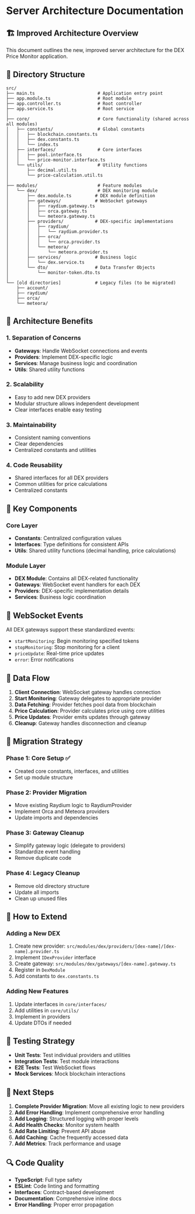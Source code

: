 # Server Architecture Documentation

## 🏗️ Improved Architecture Overview

This document outlines the new, improved server architecture for the DEX Price Monitor application.

## 📁 Directory Structure

```
src/
├── main.ts                        # Application entry point
├── app.module.ts                  # Root module
├── app.controller.ts              # Root controller
├── app.service.ts                 # Root service
│
├── core/                          # Core functionality (shared across all modules)
│   ├── constants/                 # Global constants
│   │   ├── blockchain.constants.ts
│   │   ├── dex.constants.ts
│   │   └── index.ts
│   ├── interfaces/                # Core interfaces
│   │   ├── pool.interface.ts
│   │   └── price-monitor.interface.ts
│   └── utils/                     # Utility functions
│       ├── decimal.util.ts
│       └── price-calculation.util.ts
│
├── modules/                       # Feature modules
│   └── dex/                       # DEX monitoring module
│       ├── dex.module.ts         # DEX module definition
│       ├── gateways/             # WebSocket gateways
│       │   ├── raydium.gateway.ts
│       │   ├── orca.gateway.ts
│       │   └── meteora.gateway.ts
│       ├── providers/            # DEX-specific implementations
│       │   ├── raydium/
│       │   │   └── raydium.provider.ts
│       │   ├── orca/
│       │   │   └── orca.provider.ts
│       │   └── meteora/
│       │       └── meteora.provider.ts
│       ├── services/             # Business logic
│       │   └── dex.service.ts
│       └── dto/                  # Data Transfer Objects
│           └── monitor-token.dto.ts
│
└── [old directories]             # Legacy files (to be migrated)
    ├── account/
    ├── raydium/
    ├── orca/
    └── meteora/
```

## 🔧 Architecture Benefits

### 1. **Separation of Concerns**
- **Gateways**: Handle WebSocket connections and events
- **Providers**: Implement DEX-specific logic
- **Services**: Manage business logic and coordination
- **Utils**: Shared utility functions

### 2. **Scalability**
- Easy to add new DEX providers
- Modular structure allows independent development
- Clear interfaces enable easy testing

### 3. **Maintainability**
- Consistent naming conventions
- Clear dependencies
- Centralized constants and utilities

### 4. **Code Reusability**
- Shared interfaces for all DEX providers
- Common utilities for price calculations
- Centralized constants

## 🚀 Key Components

### Core Layer
- **Constants**: Centralized configuration values
- **Interfaces**: Type definitions for consistent APIs
- **Utils**: Shared utility functions (decimal handling, price calculations)

### Module Layer
- **DEX Module**: Contains all DEX-related functionality
- **Gateways**: WebSocket event handlers for each DEX
- **Providers**: DEX-specific implementation details
- **Services**: Business logic coordination

## 📡 WebSocket Events

All DEX gateways support these standardized events:

- `startMonitoring`: Begin monitoring specified tokens
- `stopMonitoring`: Stop monitoring for a client
- `priceUpdate`: Real-time price updates
- `error`: Error notifications

## 🔄 Data Flow

1. **Client Connection**: WebSocket gateway handles connection
2. **Start Monitoring**: Gateway delegates to appropriate provider
3. **Data Fetching**: Provider fetches pool data from blockchain
4. **Price Calculation**: Provider calculates price using core utilities
5. **Price Updates**: Provider emits updates through gateway
6. **Cleanup**: Gateway handles disconnection and cleanup

## 🎯 Migration Strategy

### Phase 1: Core Setup ✅
- Created core constants, interfaces, and utilities
- Set up module structure

### Phase 2: Provider Migration
- Move existing Raydium logic to RaydiumProvider
- Implement Orca and Meteora providers
- Update imports and dependencies

### Phase 3: Gateway Cleanup
- Simplify gateway logic (delegate to providers)
- Standardize event handling
- Remove duplicate code

### Phase 4: Legacy Cleanup
- Remove old directory structure
- Update all imports
- Clean up unused files

## 🔧 How to Extend

### Adding a New DEX
1. Create new provider: `src/modules/dex/providers/[dex-name]/[dex-name].provider.ts`
2. Implement `IDexProvider` interface
3. Create gateway: `src/modules/dex/gateways/[dex-name].gateway.ts`
4. Register in `DexModule`
5. Add constants to `dex.constants.ts`

### Adding New Features
1. Update interfaces in `core/interfaces/`
2. Add utilities in `core/utils/`
3. Implement in providers
4. Update DTOs if needed

## 🧪 Testing Strategy

- **Unit Tests**: Test individual providers and utilities
- **Integration Tests**: Test module interactions
- **E2E Tests**: Test WebSocket flows
- **Mock Services**: Mock blockchain interactions

## 📝 Next Steps

1. **Complete Provider Migration**: Move all existing logic to new providers
2. **Add Error Handling**: Implement comprehensive error handling
3. **Add Logging**: Structured logging with proper levels
4. **Add Health Checks**: Monitor system health
5. **Add Rate Limiting**: Prevent API abuse
6. **Add Caching**: Cache frequently accessed data
7. **Add Metrics**: Track performance and usage

## 🔍 Code Quality

- **TypeScript**: Full type safety
- **ESLint**: Code linting and formatting
- **Interfaces**: Contract-based development
- **Documentation**: Comprehensive inline docs
- **Error Handling**: Proper error propagation
